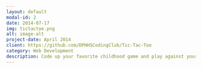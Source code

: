 ```yaml
---
layout: default
modal-id: 2
date: 2014-07-17
img: tictactoe.png
alt: image-alt
project-date: April 2014
client: https://github.com/DPHHSCodingClub/Tic-Tac-Toe
category: Web Development
description: Code up your favorite childhood game and play against your friends!
---
```

